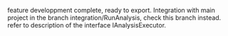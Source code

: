 feature developpment complete, ready to export. Integration with main project in the branch integration/RunAnalysis, check this branch instead.
refer to description of the interface IAnalysisExecutor.
